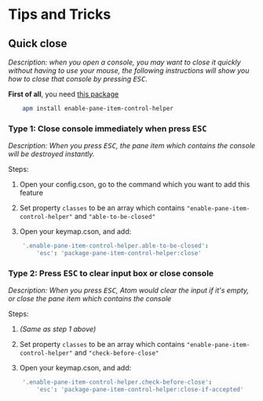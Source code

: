 
# Tips and Tricks

## Quick close

*Description: when you open a console, you may want to close it quickly without having to use your mouse, the following instructions will show you how to close that console by pressing <kbd>ESC</kbd>.*

**First of all**, you need [this package](https://atom.io/packages/enable-pane-item-control-helper)
```bash
	apm install enable-pane-item-control-helper
```

### Type 1: Close console immediately when press <kbd>ESC</kbd>

*Description: When you press <kbd>ESC</kbd>, the pane item which contains the console will be destroyed instantly.*

Steps:

1. Open your config.cson, go to the command which you want to add this feature

2. Set property `classes` to be an array which contains `"enable-pane-item-control-helper"` and `"able-to-be-closed"`

3. Open your keymap.cson, and add:
```coffeescript
	'.enable-pane-item-control-helper.able-to-be-closed':
		'esc': 'package-pane-item-control-helper:close'
```

### Type 2: Press <kbd>ESC</kbd> to clear input box or close console

*Description: When you press <kbd>ESC</kbd>, Atom would clear the input if it's empty, or close the pane item which contains the console*

Steps:

1. *(Same as step 1 above)*

2. Set property `classes` to be an array which contains `"enable-pane-item-control-helper"` and `"check-before-close"`

3. Open your keymap.cson, and add:
```coffeescript
	'.enable-pane-item-control-helper.check-before-close':
		'esc': 'package-pane-item-control-helper:close-if-accepted'
```
